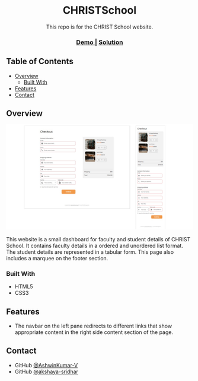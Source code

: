 <h1 align="center">CHRISTSchool</h1>

<div align="center">
   This repo is for the CHRIST School website.
</div>

<div align="center">
  <h3>
    <a href="https://akshaya-sridhar.github.io/CHRISTSchool/">
      Demo
    </a>
    <span> | </span>
    <a href="https://github.com/akshaya-sridhar/CHRISTSchool">
      Solution
    </a>
  </h3>
</div>

## Table of Contents

- [Overview](#overview)
  - [Built With](#built-with)
- [Features](#features)
- [Contact](#contact)


## Overview

![screenshot](https://raw.githubusercontent.com/AshwinKumar-V/CheckoutPage/main/.github/images/Screenshot.jpg)

This website is a small dashboard for faculty and student details of CHRIST School. It contains faculty details in a ordered and unordered list format. The student details are represented in a tabular form. This page also includes a marquee on the footer section.

### Built With

- HTML5
- CSS3

## Features

- The navbar on the left pane redirects to different links that show appropriate content in the right side content section of the page.

## Contact

- GitHub [@AshwinKumar-V](https://github.com/AshwinKumar-V)
- GitHub [@akshaya-sridhar](https://github.com/akshaya-sridhar)